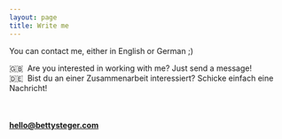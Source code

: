 ```yaml
---
layout: page
title: Write me
---
```


You can contact me, either in English or German ;)  

🇬🇧 &nbsp;Are you interested in working with me? Just send a message!    
🇩🇪 &nbsp;Bist du an einer Zusammenarbeit interessiert? Schicke einfach eine Nachricht! 

<br>
<h4><a href="mailto:hello@bettysteger.com?subject=Hi Betty">hello@bettysteger.com</a></h4>
